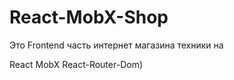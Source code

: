 # React-MobX-Shop
Это Frontend часть интернет магазина техники на 
</hr>
React
</hr>
MobX
</hr>
React-Router-Dom) 
